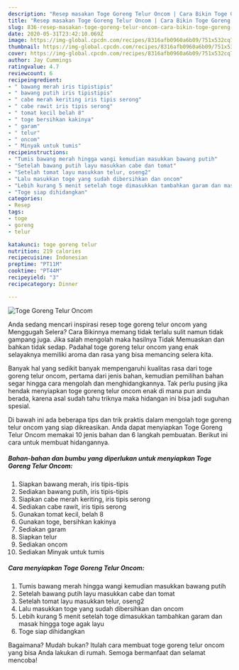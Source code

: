 ```yaml
---
description: "Resep masakan Toge Goreng Telur Oncom | Cara Bikin Toge Goreng Telur Oncom Yang Enak Banget"
title: "Resep masakan Toge Goreng Telur Oncom | Cara Bikin Toge Goreng Telur Oncom Yang Enak Banget"
slug: 836-resep-masakan-toge-goreng-telur-oncom-cara-bikin-toge-goreng-telur-oncom-yang-enak-banget
date: 2020-05-31T23:42:10.069Z
image: https://img-global.cpcdn.com/recipes/8316afb0960a6b09/751x532cq70/toge-goreng-telur-oncom-foto-resep-utama.jpg
thumbnail: https://img-global.cpcdn.com/recipes/8316afb0960a6b09/751x532cq70/toge-goreng-telur-oncom-foto-resep-utama.jpg
cover: https://img-global.cpcdn.com/recipes/8316afb0960a6b09/751x532cq70/toge-goreng-telur-oncom-foto-resep-utama.jpg
author: Jay Cummings
ratingvalue: 4.7
reviewcount: 6
recipeingredient:
- " bawang merah iris tipistipis"
- " bawang putih iris tipistipis"
- " cabe merah keriting iris tipis serong"
- " cabe rawit iris tipis serong"
- " tomat kecil belah 8"
- " toge bersihkan kakinya"
- " garam"
- " telur"
- " oncom"
- " Minyak untuk tumis"
recipeinstructions:
- "Tumis bawang merah hingga wangi kemudian masukkan bawang putih"
- "Setelah bawang putih layu masukkan cabe dan tomat"
- "Setelah tomat layu masukkan telur, oseng2"
- "Lalu masukkan toge yang sudah dibersihkan dan oncom"
- "Lebih kurang 5 menit setelah toge dimasukkan tambahkan garam dan masak hingga toge agak layu"
- "Toge siap dihidangkan"
categories:
- Resep
tags:
- toge
- goreng
- telur

katakunci: toge goreng telur 
nutrition: 219 calories
recipecuisine: Indonesian
preptime: "PT11M"
cooktime: "PT44M"
recipeyield: "3"
recipecategory: Dinner

---
```



![Toge Goreng Telur Oncom](https://img-global.cpcdn.com/recipes/8316afb0960a6b09/751x532cq70/toge-goreng-telur-oncom-foto-resep-utama.jpg)

Anda sedang mencari inspirasi resep toge goreng telur oncom yang Menggugah Selera? Cara Bikinnya memang tidak terlalu sulit namun tidak gampang juga. Jika salah mengolah maka hasilnya Tidak Memuaskan dan bahkan tidak sedap. Padahal toge goreng telur oncom yang enak selayaknya memiliki aroma dan rasa yang bisa memancing selera kita.



Banyak hal yang sedikit banyak mempengaruhi kualitas rasa dari toge goreng telur oncom, pertama dari jenis bahan, kemudian pemilihan bahan segar hingga cara mengolah dan menghidangkannya. Tak perlu pusing jika hendak menyiapkan toge goreng telur oncom enak di mana pun anda berada, karena asal sudah tahu triknya maka hidangan ini bisa jadi suguhan spesial.


Di bawah ini ada beberapa tips dan trik praktis dalam mengolah toge goreng telur oncom yang siap dikreasikan. Anda dapat menyiapkan Toge Goreng Telur Oncom memakai 10 jenis bahan dan 6 langkah pembuatan. Berikut ini cara untuk membuat hidangannya.

<!--inarticleads1-->

##### Bahan-bahan dan bumbu yang diperlukan untuk menyiapkan Toge Goreng Telur Oncom:

1. Siapkan  bawang merah, iris tipis-tipis
1. Sediakan  bawang putih, iris tipis-tipis
1. Siapkan  cabe merah keriting, iris tipis serong
1. Sediakan  cabe rawit, iris tipis serong
1. Gunakan  tomat kecil, belah 8
1. Gunakan  toge, bersihkan kakinya
1. Sediakan  garam
1. Siapkan  telur
1. Sediakan  oncom
1. Sediakan  Minyak untuk tumis




<!--inarticleads2-->

##### Cara menyiapkan Toge Goreng Telur Oncom:

1. Tumis bawang merah hingga wangi kemudian masukkan bawang putih
1. Setelah bawang putih layu masukkan cabe dan tomat
1. Setelah tomat layu masukkan telur, oseng2
1. Lalu masukkan toge yang sudah dibersihkan dan oncom
1. Lebih kurang 5 menit setelah toge dimasukkan tambahkan garam dan masak hingga toge agak layu
1. Toge siap dihidangkan




Bagaimana? Mudah bukan? Itulah cara membuat toge goreng telur oncom yang bisa Anda lakukan di rumah. Semoga bermanfaat dan selamat mencoba!

